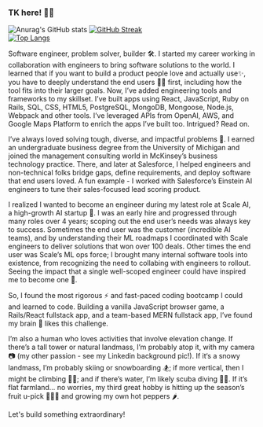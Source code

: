 ### TK here! 👩‍💻

![Anurag's GitHub stats](https://github-readme-stats.vercel.app/api?username=taisiat&show_icons=true&theme=gruvbox)
[![GitHub Streak](http://github-readme-streak-stats.herokuapp.com?user=taisiat&theme=dark&background=000000)](https://git.io/streak-stats)
<br>
[![Top Langs](https://github-readme-stats.vercel.app/api/top-langs/?username=taisiat&layout=compact&theme=vision-friendly-dark)](https://github.com/anuraghazra/github-readme-stats)


Software engineer, problem solver, builder 🛠. I started my career working in collaboration with engineers to bring software solutions to the world. I learned that if you want to build a product people love and actually use✨, you have to deeply understand the end users 🕵️‍♀️ first, including how the tool fits into their larger goals. Now, I’ve added engineering tools and frameworks to my skillset. I’ve built apps using React, JavaScript, Ruby on Rails, SQL, CSS, HTML5, PostgreSQL, MongoDB, Mongoose, Node.js, Webpack and other tools. I’ve leveraged APIs from OpenAI, AWS, and Google Maps Platform to enrich the apps I’ve built too. Intrigued? Read on.

I’ve always loved solving tough, diverse, and impactful problems 🧐. I earned an undergraduate business degree from the University of Michigan and joined the management consulting world in McKinsey’s business technology practice. There, and later at Salesforce, I helped engineers and non-technical folks bridge gaps, define requirements, and deploy software that end users loved. A fun example - I worked with Salesforce’s Einstein AI engineers to tune their sales-focused lead scoring product.

I realized I wanted to become an engineer during my latest role at Scale AI, a high-growth AI startup 🤖. I was an early hire and progressed through many roles over 4 years; scoping out the end user’s needs was always key to success. Sometimes the end user was the customer (incredible AI teams), and by understanding their ML roadmaps I coordinated with Scale engineers to deliver solutions that won over 100 deals. Other times the end user was Scale’s ML ops force; I brought many internal software tools into existence, from recognizing the need to collabing with engineers to rollout. Seeing the impact that a single well-scoped engineer could have inspired me to become one 🌟. 

So, I found the most rigorous ⚡ and fast-paced coding bootcamp I could and learned to code. Building a vanilla JavaScript browser game, a Rails/React fullstack app, and a team-based MERN fullstack app, I’ve found my brain 🧠 likes this challenge.

I’m also a human who loves activities that involve elevation change. If there’s a tall tower or natural landmass, I’m probably atop it, with my camera 📷 (my other passion - see my Linkedin background pic!). If it‘s a snowy landmass, I’m probably skiing or snowboarding 🏂; if more vertical, then I might be climbing 🧗‍♀️; and if there’s water, I’m likely scuba diving 🧜‍♀️. If it’s flat farmland… no worries, my third great hobby is hitting up the season’s fruit u-pick 🍒🍓🍎 and growing my own hot peppers 🌶.

Let's build something extraordinary!

<!--
**taisiat/taisiat** is a ✨ _special_ ✨ repository because its `README.md` (this file) appears on your GitHub profile.

Here are some ideas to get you started:

- 🔭 I’m currently working on ...
- 🌱 I’m currently learning ...
- 👯 I’m looking to collaborate on ...
- 🤔 I’m looking for help with ...
- 💬 Ask me about ...
- 📫 How to reach me: ...
- 😄 Pronouns: ...
- ⚡ Fun fact: ...
-->
